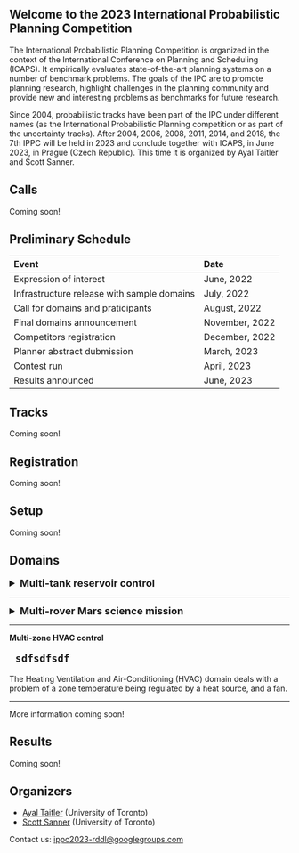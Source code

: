 ## Welcome to the 2023 International Probabilistic Planning Competition

The International Probabilistic Planning Competition is organized in the context of the International Conference on Planning and Scheduling (ICAPS). It empirically evaluates state-of-the-art planning systems on a number of benchmark problems. The goals of the IPC are to promote planning research, highlight challenges in the planning community and provide new and interesting problems as benchmarks for future research.

Since 2004, probabilistic tracks have been part of the IPC under different names (as the International Probabilistic Planning competition or as part of the uncertainty tracks). After 2004, 2006, 2008, 2011, 2014, and 2018, the 7th IPPC will be held in 2023 and conclude together with ICAPS, in June 2023, in 
Prague (Czech Republic). This time it is organized by Ayal Taitler and Scott Sanner.


## Calls
Coming soon!

## Preliminary Schedule


| Event                                         | Date             |
|:----------------------------------------------|:-----------------|
| Expression of interest                        | June, 2022       |
| Infrastructure release with sample domains    | July, 2022       |
| Call for domains and praticipants             | August, 2022     |
| Final domains announcement                    | November, 2022   |
| Competitors registration                      | December, 2022   |
| Planner abstract dubmission                   | March, 2023      |
| Contest run                                   | April, 2023      |
| Results announced                             | June, 2023       |



## Tracks
Coming soon!

## Registration
Coming soon!

## Setup
Coming soon!

## Domains

<details>
  <summary style="font-size:18px; font-weight:bold">Multi-tank reservoir control</summary>
  
  The reservoir domain represents a network of water tanks interconnected in a DAG structure.
  Each tank state is the tank actual water level, which is bounded by zero from bellow and the maximum height of the tank from above. Any excess of water beyond the 
  top of the tank is spilled out and lost. The inflow to the tank is the inflow from other tanks, and stochastic rainfall. The outflow is the stochastic evaporation of 
  water, spill of overflowing water and active release of water to the network.

  The incoming water from other tanks is a cumulative sum of all flows to the tank. The outflow is controlled by the release, which defines an absolute amount leaving
  the tank, which then dispensed equally among the connected tanks. The goal is to keep all the tanks water levels between the minimum and maximum bounds.

</details>

<hr>

<details>
  <summary style="font-size:18px; font-weight:bold">Multi-rover Mars science mission</summary>


    Multi-agent path finding (MAPF) problem, where agents starts from a some initial position, and should harvast as many minerals as possible. Each mineral is
    locatied randomly at the instatiation of the problem, and has different value. Agent dynamics in each axis is a second order integrator i.e., linear rate of change
    
    for each agent the state vector is the position and velocity, and the action is the acceleration. The full state vector is the stacking of all agents' states, and 
    similarly for the actions. The reward is the total rewards collected from harvesting the mineral, minus the power consumption usued throughout the process.

</details>

<hr>

**Multi-zone HVAC control**

<pre style="font-size:18px; font-weight:bold"> sdfsdfsdf </pre>

The Heating Ventilation and Air-Conditioning (HVAC) domain deals with a problem of a zone temperature being regulated by a heat source, and a fan.
<hr>


More information coming soon!

## Results
Coming soon!

## Organizers
- [Ayal Taitler](https://sites.google.com/view/ataitler/home) (University of Toronto)
- [Scott Sanner](https://www.mie.utoronto.ca/faculty_staff/sanner/) (University of Toronto)

Contact us: [ippc2023-rddl@googlegroups.com](ippc2023-rddl@googlegroups.com)
